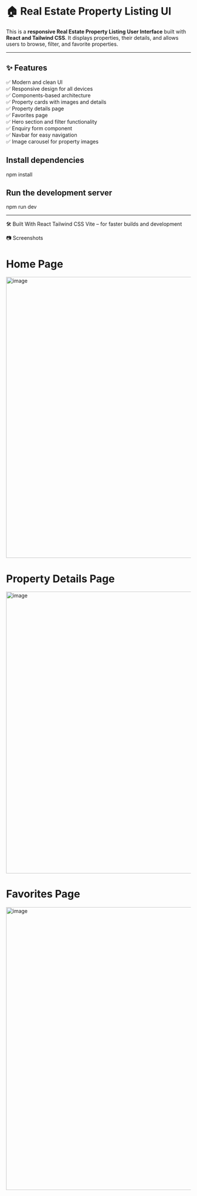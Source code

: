 # 🏠 Real Estate Property Listing UI

This is a **responsive Real Estate Property Listing User Interface** built with **React and Tailwind CSS**. It displays properties, their details, and allows users to browse, filter, and favorite properties.

---

## ✨ **Features**

✅ Modern and clean UI  
✅ Responsive design for all devices  
✅ Components-based architecture  
✅ Property cards with images and details  
✅ Property details page  
✅ Favorites page  
✅ Hero section and filter functionality  
✅ Enquiry form component  
✅ Navbar for easy navigation  
✅ Image carousel for property images

## Install dependencies
npm install

## Run the development server
npm run dev

---

🛠️ Built With
React
Tailwind CSS
Vite – for faster builds and development

📷 Screenshots
# Home Page
<img width="1423" height="767" alt="image" src="https://github.com/user-attachments/assets/d4a53c90-5455-4143-8912-67cce6a32f20" />

# Property Details Page
<img width="1427" height="769" alt="image" src="https://github.com/user-attachments/assets/a266f382-1abd-44ae-a066-e52455a2a176" />

# Favorites Page
<img width="1440" height="772" alt="image" src="https://github.com/user-attachments/assets/6fcf3df2-984c-40f2-94bd-f6162ab0b8af" />


